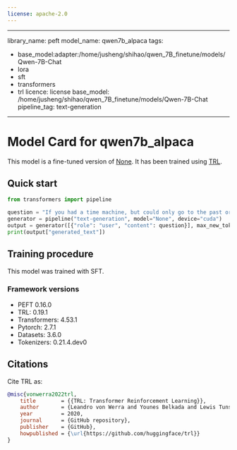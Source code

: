 ```yaml
---
license: apache-2.0
---
```

---
library_name: peft
model_name: qwen7b_alpaca
tags:
- base_model:adapter:/home/jusheng/shihao/qwen_7B_finetune/models/Qwen-7B-Chat
- lora
- sft
- transformers
- trl
licence: license
base_model: /home/jusheng/shihao/qwen_7B_finetune/models/Qwen-7B-Chat
pipeline_tag: text-generation
---

# Model Card for qwen7b_alpaca

This model is a fine-tuned version of [None](https://huggingface.co/None).
It has been trained using [TRL](https://github.com/huggingface/trl).

## Quick start

```python
from transformers import pipeline

question = "If you had a time machine, but could only go to the past or the future once and never return, which would you choose and why?"
generator = pipeline("text-generation", model="None", device="cuda")
output = generator([{"role": "user", "content": question}], max_new_tokens=128, return_full_text=False)[0]
print(output["generated_text"])
```

## Training procedure

 


This model was trained with SFT.

### Framework versions

- PEFT 0.16.0
- TRL: 0.19.1
- Transformers: 4.53.1
- Pytorch: 2.7.1
- Datasets: 3.6.0
- Tokenizers: 0.21.4.dev0

## Citations



Cite TRL as:
    
```bibtex
@misc{vonwerra2022trl,
	title        = {{TRL: Transformer Reinforcement Learning}},
	author       = {Leandro von Werra and Younes Belkada and Lewis Tunstall and Edward Beeching and Tristan Thrush and Nathan Lambert and Shengyi Huang and Kashif Rasul and Quentin Gallou{\'e}dec},
	year         = 2020,
	journal      = {GitHub repository},
	publisher    = {GitHub},
	howpublished = {\url{https://github.com/huggingface/trl}}
}
```